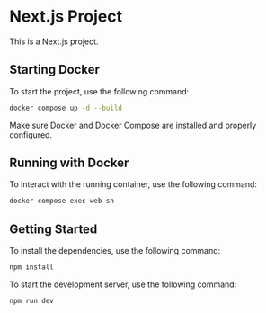 # Next.js Project

This is a Next.js project.

## Starting Docker

To start the project, use the following command:

```bash
docker compose up -d --build
```

Make sure Docker and Docker Compose are installed and properly configured.

## Running with Docker

To interact with the running container, use the following command:

```bash
docker compose exec web sh
```

## Getting Started

To install the dependencies, use the following command:

```bash
npm install
```

To start the development server, use the following command:

```bash
npm run dev
```